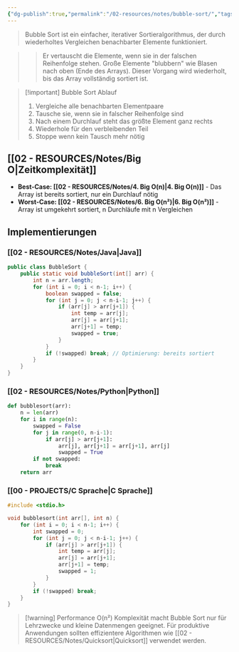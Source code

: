 ```yaml
---
{"dg-publish":true,"permalink":"/02-resources/notes/bubble-sort/","tags":["algorithmen/sortierung","grundlagen/einfach","informatik/code/algorithmus","informatik/code/time-complexity"],"noteIcon":"","updated":"2025-09-27T02:15:50.735+02:00"}
---
```



>Bubble Sort ist ein einfacher, iterativer Sortieralgorithmus, der durch wiederholtes Vergleichen benachbarter Elemente funktioniert.

>>Er vertauscht die Elemente, wenn sie in der falschen Reihenfolge stehen. Große Elemente "blubbern" wie Blasen nach oben (Ende des Arrays). Dieser Vorgang wird wiederholt, bis das Array vollständig sortiert ist.

>[!important] Bubble Sort Ablauf
>1. Vergleiche alle benachbarten Elementpaare
>2. Tausche sie, wenn sie in falscher Reihenfolge sind
>3. Nach einem Durchlauf steht das größte Element ganz rechts
>4. Wiederhole für den verbleibenden Teil
>5. Stoppe wenn kein Tausch mehr nötig

## [[02 - RESOURCES/Notes/Big O\|Zeitkomplexität]]
- **Best-Case: [[02 - RESOURCES/Notes/4. Big O(n)\|4. Big O(n)]]** - Das Array ist bereits sortiert, nur ein Durchlauf nötig
- **Worst-Case: [[02 - RESOURCES/Notes/6. Big O(n²)\|6. Big O(n²)]]** - Array ist umgekehrt sortiert, n Durchläufe mit n Vergleichen

## Implementierungen

### [[02 - RESOURCES/Notes/Java\|Java]]
```java
public class BubbleSort {
    public static void bubbleSort(int[] arr) {
        int n = arr.length;
        for (int i = 0; i < n-1; i++) {
            boolean swapped = false;
            for (int j = 0; j < n-i-1; j++) {
                if (arr[j] > arr[j+1]) {
                    int temp = arr[j];
                    arr[j] = arr[j+1];
                    arr[j+1] = temp;
                    swapped = true;
                }
            }
            if (!swapped) break; // Optimierung: bereits sortiert
        }
    }
}
```

### [[02 - RESOURCES/Notes/Python\|Python]]
```python
def bubblesort(arr):
    n = len(arr)
    for i in range(n):
        swapped = False
        for j in range(0, n-i-1):
            if arr[j] > arr[j+1]:
                arr[j], arr[j+1] = arr[j+1], arr[j]
                swapped = True
        if not swapped:
            break
    return arr
```

### [[00 - PROJECTS/C Sprache\|C Sprache]]
```c
#include <stdio.h>

void bubblesort(int arr[], int n) {
    for (int i = 0; i < n-1; i++) {
        int swapped = 0;
        for (int j = 0; j < n-i-1; j++) {
            if (arr[j] > arr[j+1]) {
                int temp = arr[j];
                arr[j] = arr[j+1];
                arr[j+1] = temp;
                swapped = 1;
            }
        }
        if (!swapped) break;
    }
}
```

>[!warning] Performance
>O(n²) Komplexität macht Bubble Sort nur für Lehrzwecke und kleine Datenmengen geeignet. Für produktive Anwendungen sollten effizientere Algorithmen wie [[02 - RESOURCES/Notes/Quicksort\|Quicksort]] verwendet werden.